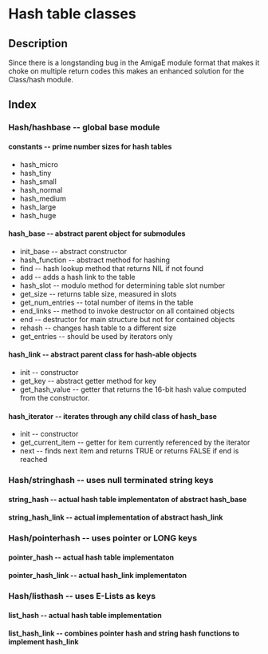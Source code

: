 # Hash table classes

## Description

Since there is a longstanding bug in the AmigaE module format that makes it choke on multiple return codes this makes an enhanced solution for the Class/hash module.

## Index

### Hash/hashbase -- global base module

#### constants -- prime number sizes for hash tables

* hash_micro
* hash_tiny
* hash_small
* hash_normal
* hash_medium
* hash_large
* hash_huge

#### hash_base -- abstract parent object for submodules

* init_base -- abstract constructor
* hash_function -- abstract method for hashing
* find -- hash lookup method that returns NIL if not found
* add -- adds a hash link to the table
* hash_slot -- modulo method for determining table slot number
* get_size -- returns table size, measured in slots
* get_num_entries -- total number of items in the table
* end_links -- method to invoke destructor on all contained objects
* end -- destructor for main structure but not for contained objects
* rehash -- changes hash table to a different size
* get_entries -- should be used by iterators only

#### hash_link -- abstract parent class for hash-able objects

* init -- constructor
* get_key -- abstract getter method for key
* get_hash_value -- getter that returns the 16-bit hash value computed from the constructor.

#### hash_iterator -- iterates through any child class of hash_base

* init -- constructor
* get_current_item -- getter for item currently referenced by the iterator
* next -- finds next item and returns TRUE or returns FALSE if end is reached

### Hash/stringhash -- uses null terminated string keys

#### string_hash -- actual hash table implementaton of abstract hash_base

#### string_hash_link -- actual implementation of abstract hash_link

### Hash/pointerhash -- uses pointer or LONG keys

#### pointer_hash -- actual hash table implementaton

#### pointer_hash_link -- actual hash_link implementaton

### Hash/listhash -- uses E-Lists as keys

#### list_hash -- actual hash table implementation

#### list_hash_link -- combines pointer hash and string hash functions to implement hash_link
